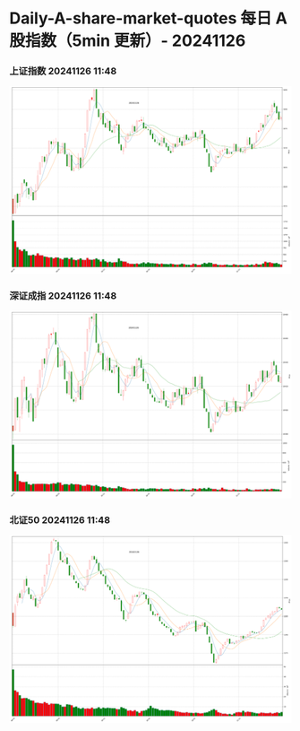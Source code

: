 
# Daily-A-share-market-quotes 每日 A 股指数（5min 更新）- 20241126

### 上证指数 20241126 11:48
![](./fig/2024/11/20241126-sh000001.png)

### 深证成指 20241126 11:48
![](./fig/2024/11/20241126-sz399001.png)

### 北证50 20241126 11:48
![](./fig/2024/11/20241126-bj899050.png)
